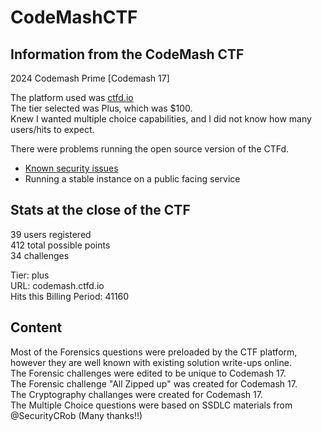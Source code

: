 # CodeMashCTF

## Information from the CodeMash CTF

2024 Codemash Prime [Codemash 17]

The platform used was [ctfd.io](https://ctfd.io/)  
The tier selected was Plus, which was $100.  
Knew I wanted multiple choice capabilities, and I did not know how many users/hits to expect.

There were problems running the open source version of the CTFd.

* [Known security issues](https://github.com/sternecker/CTFd/security/dependabot)
* Running a stable instance on a public facing service

## Stats at the close of the CTF

39 users registered  
412 total possible points  
34 challenges  

Tier: plus  
URL: codemash.ctfd.io  
Hits this Billing Period: 41160  

## Content

Most of the Forensics questions were preloaded by the CTF platform, however they are well known with existing solution write-ups online.  
The Forensic challenges were edited to be unique to Codemash 17.  
The Forensic challenge "All Zipped up" was created for Codemash 17.  
The Cryptography challanges were created for Codemash 17.  
The Multiple Choice questions were based on SSDLC materials from @SecurityCRob (Many thanks!!)
